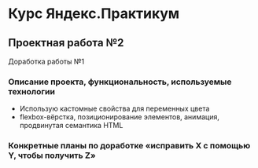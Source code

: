 # Курс Яндекс.Практикум
## Проектная работа №2
Доработка работы №1

### Описание проекта, функциональность, используемые технологии

* Использую кастомные свойства для переменных цвета
* flexbox-вёрстка, позиционирование элементов, анимация, продвинутая семантика HTML

### Конкретные планы по доработке «исправить X с помощью Y, чтобы получить Z»

